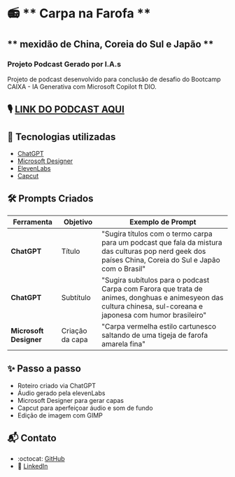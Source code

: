 # 📻 ** Carpa na Farofa **
## ** mexidão de China, Coreia do Sul e Japão **
### Projeto Podcast Gerado por I.A.s 

Projeto de podcast desenvolvido para conclusão de desafio do Bootcamp CAIXA - IA Generativa com Microsoft Copilot ft DIO.

## **🎙️ [LINK DO PODCAST AQUI](https://soundcloud.com/carpanafarofa)**


## **🤖 Tecnologias utilizadas**
- [ChatGPT](https://chatgpt.com)
- [Microsoft Designer](https://designer.microsoft.com/image-creator) 
- [ElevenLabs](https://elevenlabs.io/)
- [Capcut](https://www.capcut.com)

## **🛠️ Prompts Criados**

| Ferramenta                | Objetivo                                 | Exemplo de Prompt                                                                                                                                            |  
|---------------------------|------------------------------------------|----------------------------------------------------------------------------------------------------------------------------------------------------------------|  
| **ChatGPT**               | Título                                   | "Sugira títulos com o termo carpa para um podcast que fala da mistura das culturas pop nerd geek dos países China, Coreia do Sul e Japão com o Brasil"        |
| **ChatGPT**               | Subtítulo                 | "Sugira subítulos para o podcast Carpa com Farora que trata de animes, donghuas e animesyeon das cultura chinesa, sul-coreana e japonesa com humor brasileiro" |   
| **Microsoft Designer**      | Criação da capa                          | "Carpa vermelha estilo cartunesco saltando de uma tigeja de farofa amarela fina"                                                                                |  
 
## **✨ Passo a passo**
- Roteiro criado via ChatGPT
- Áudio gerado pela elevenLabs
- Microsoft Designer para gerar capas
- Capcut para aperfeiçoar áudio e som de fundo
- Edição de imagem com GIMP

## **📬 Contato**
- :octocat: [GitHub](https://github.com/taniviadev)
- :link: [LinkedIn](https://linkedin.com/in/tanivia)